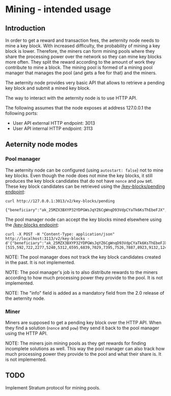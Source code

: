 # Mining - intended usage

## Introduction

In order to get a reward and transaction fees, the aeternity node needs to mine
a key block. With increased difficulty, the probability of mining a key block
is lower. Therefore, the miners can form mining pools where they share the
processing power over the network so they can mine key blocks more often. They
split the reward according to the amount of work they contribute to mine a
block. The mining pool is formed of a mining pool manager that manages the
pool (and gets a fee for that) and the miners.

The aeternity node provides very basic API that allows to retrieve a pending key
block and submit a mined key block.

The way to interact with the aeternity node is to use HTTP API.

The following assumes that the node exposes at address 127.0.0.1 the following
ports:
* User API external HTTP endpoint: 3013
* User API internal HTTP endpoint: 3113

## Aeternity node modes

### Pool manager

The aeternity node can be configured (using `autostart: false`) not to mine key
blocks. Even though the node does not mine the key blocks, it still produces
the key block candidates that do not have `nonce` and `pow` set. These key
block candidates can be retrieved using the
[/key-blocks/pending endpoint](https://api-docs.aeternity.io#/external/GetPendingKeyBlock):

```
curl http://127.0.0.1:3013/v2/key-blocks/pending

{"beneficiary":"ak_25MZX3BXYP32YDPGWsJqYZ6CgWnqD93VdpCYaTk6KsThEbeFJX","hash":"kh_...","height":6402,"miner":"ak_BpwWtzwJpfGe6AmusjQ9a5aqKF784nXkB2apoHPmNmrJTnPdn","prev_hash":"kh_kb3PaxWQmnE2Nz3CU9GKmX1ZKq2yxEc4YcKL1AT9TSTmrB6YM","prev_key_hash":"kh_kb3PaxWQmnE2Nz3CU9GKmX1ZKq2yxEc4YcKL1AT9TSTmrB6YM","state_hash":"bs_h1XLV6ALUWDP2q7B3B8vxzwgVPncsytAyKH5S8SC8EuFeZYBw","target":537156549,"time":1538656736062,"version":23,"info":"cb_..."}
```

The pool manager node can accept the key blocks mined elsewhere using the
[/key-blocks endpoint](https://api-docs.aeternity.io#/internal/PostKeyBlock):

```
curl -X POST -H "Content-Type: application/json" http://localhost:3113/v2/key-blocks -d'{"beneficiary":"ak_25MZX3BXYP32YDPGWsJqYZ6CgWnqD93VdpCYaTk6KsThEbeFJX","hash":"kh_...","height":6402,"miner":"ak_BpwWtzwJpfGe6AmusjQ9a5aqKF784nXkB2apoHPmNmrJTnPdn","nonce":2461944701583915239,"pow":[515,592,722,2277,5240,5312,6595,6839,7029,7395,7526,7887,8923,9132,12424,13618,14312,14628,15103,15328,16004,16739,16820,17997,18693,19146,19817,20099,21378,22029,22254,23161,24974,25504,25946,26563,28831,29300,29425,30198,31005,31202],"prev_hash":"kh_kb3PaxWQmnE2Nz3CU9GKmX1ZKq2yxEc4YcKL1AT9TSTmrB6YM","prev_key_hash":"kh_kb3PaxWQmnE2Nz3CU9GKmX1ZKq2yxEc4YcKL1AT9TSTmrB6YM","state_hash":"bs_h1XLV6ALUWDP2q7B3B8vxzwgVPncsytAyKH5S8SC8EuFeZYBw","target":537156549,"time":1538656736062,"version":23,"info":"cb_..."}'
```

NOTE: The pool manager does not track the key block candidates created in the
past. It is not implemented.

NOTE: The pool manager's job is to also distribute rewards to the miners
according to how much processing power they provide to the pool. It is not
implemented.

NOTE: The "info" field is added as a mandatory field from the 2.0
release of the aeternity node.

### Miner

Miners are supposed to get a pending key block over the HTTP API. When they
find a solution (`nonce` and `pow`) they send it back to the pool manager
using the HTTP API.

NOTE: The miners join mining pools as they get rewards for finding incomplete
solutions as well. This way the pool manager can also track how much
processing power they provide to the pool and what their share is. It is not
implemented.

## TODO

Implement Stratum protocol for mining pools.

